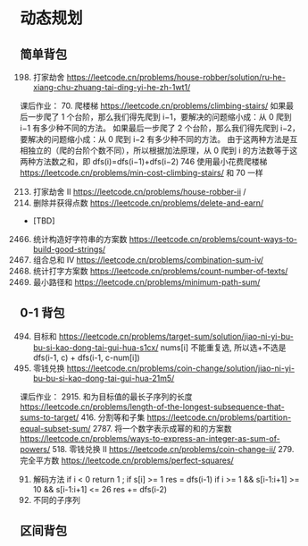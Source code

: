# 动态规划

## 简单背包
198. 打家劫舍 https://leetcode.cn/problems/house-robber/solution/ru-he-xiang-chu-zhuang-tai-ding-yi-he-zh-1wt1/

课后作业：
70. 爬楼梯 https://leetcode.cn/problems/climbing-stairs/
如果最后一步爬了 1 个台阶，那么我们得先爬到 i−1，要解决的问题缩小成：从 0 爬到 i−1 有多少种不同的方法。
如果最后一步爬了 2 个台阶，那么我们得先爬到 i−2，要解决的问题缩小成：从 0 爬到 i−2 有多少种不同的方法。
由于这两种方法是互相独立的（爬的台阶个数不同），所以根据加法原理，从 0 爬到 i 的方法数等于这两种方法数之和，即
dfs(i)=dfs(i−1)+dfs(i−2)
746 使用最小花费爬楼梯 https://leetcode.cn/problems/min-cost-climbing-stairs/
和 70 一样

213. 打家劫舍 II https://leetcode.cn/problems/house-robber-ii /
740. 删除并获得点数 https://leetcode.cn/problems/delete-and-earn/
- [TBD]
2466. 统计构造好字符串的方案数 https://leetcode.cn/problems/count-ways-to-build-good-strings/
377. 组合总和 Ⅳ https://leetcode.cn/problems/combination-sum-iv/
2266. 统计打字方案数 https://leetcode.cn/problems/count-number-of-texts/
64. 最小路径和 https://leetcode.cn/problems/minimum-path-sum/


## 0-1 背包
494. 目标和 https://leetcode.cn/problems/target-sum/solution/jiao-ni-yi-bu-bu-si-kao-dong-tai-gui-hua-s1cx/
nums[i] 不能重复选, 所以选+不选是  dfs(i-1, c) + dfs(i-1, c-num[i])
322. 零钱兑换 https://leetcode.cn/problems/coin-change/solution/jiao-ni-yi-bu-bu-si-kao-dong-tai-gui-hua-21m5/

课后作业：
2915. 和为目标值的最长子序列的长度 https://leetcode.cn/problems/length-of-the-longest-subsequence-that-sums-to-target/
416. 分割等和子集 https://leetcode.cn/problems/partition-equal-subset-sum/
2787. 将一个数字表示成幂的和的方案数 https://leetcode.cn/problems/ways-to-express-an-integer-as-sum-of-powers/
518. 零钱兑换 II https://leetcode.cn/problems/coin-change-ii/
279. 完全平方数 https://leetcode.cn/problems/perfect-squares/



91. 解码方法
  if i < 0 return 1   ; if s[i] >= 1 res = dfs(i-1)   if i >= 1 && s[i-1:i+1] >= 10 && s[i-1:i+1] <= 26 res += dfs(i-2)
115. 不同的子序列  


## 区间背包
